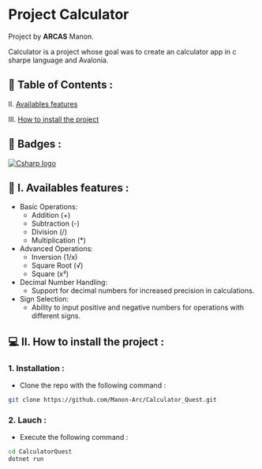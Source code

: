 # Project Calculator

Project by __ARCAS__ Manon.

Calculator is a project whose goal was to create an calculator app in c sharpe language and Avalonia.

## 📌 Table of Contents :

II. [Availables features ](#🌟-i-availables-features)

III. [How to install the project](#💻-ii-how-to-install-the-project)

## 🎯 Badges :

[![Csharp logo](https://img.shields.io/badge/Language-CSharp-green
)](https://learn.microsoft.com/fr-fr/dotnet/csharp/)


## 🌟 I. Availables features :
- Basic Operations:
    - Addition (+)
    - Subtraction (-)
    - Division (/)
    - Multiplication (*)
- Advanced Operations:
    - Inversion (1/x)
    - Square Root (√)
    - Square (x²)
- Decimal Number Handling: <br>
    - Support for decimal numbers for increased precision in calculations.
- Sign Selection:
    - Ability to input positive and negative numbers for operations with different signs.

## 💻 II. How to install the project :

### 1. Installation :
- Clone the repo with the following command :
```bash
git clone https://github.com/Manon-Arc/Calculator_Quest.git
```

### 2. Lauch :
- Execute the following command :
```bash
cd CalculatorQuest
dotnet run
```
